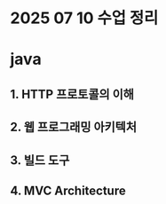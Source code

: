 # 2025 07 10 수업 정리
# java
## 1. HTTP 프로토콜의 이해
## 2. 웹 프로그래밍 아키텍처
## 3. 빌드 도구
## 4. MVC Architecture
